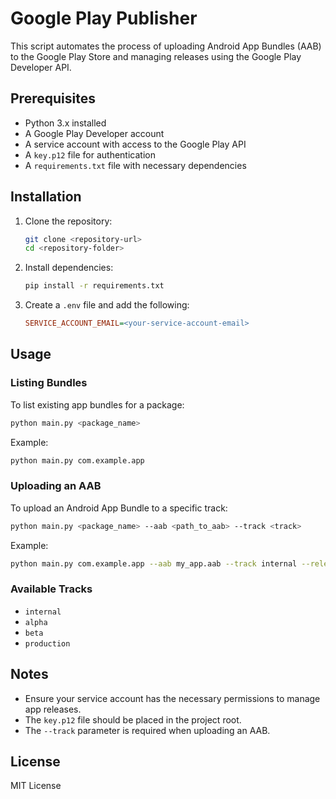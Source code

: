 # Google Play Publisher

This script automates the process of uploading Android App Bundles (AAB) to the Google Play Store and managing releases using the Google Play Developer API.

## Prerequisites

- Python 3.x installed
- A Google Play Developer account
- A service account with access to the Google Play API
- A `key.p12` file for authentication
- A `requirements.txt` file with necessary dependencies

## Installation

1. Clone the repository:
   ```sh
   git clone <repository-url>
   cd <repository-folder>
   ```

2. Install dependencies:
   ```sh
   pip install -r requirements.txt
   ```

3. Create a `.env` file and add the following:
   ```ini
   SERVICE_ACCOUNT_EMAIL=<your-service-account-email>
   ```

## Usage

### Listing Bundles
To list existing app bundles for a package:
```sh
python main.py <package_name>
```
Example:
```sh
python main.py com.example.app
```

### Uploading an AAB
To upload an Android App Bundle to a specific track:
```sh
python main.py <package_name> --aab <path_to_aab> --track <track>
```
Example:
```sh
python main.py com.example.app --aab my_app.aab --track internal --release-notes '{"en-US": "Initial release"}'
```

### Available Tracks
- `internal`
- `alpha`
- `beta`
- `production`

## Notes
- Ensure your service account has the necessary permissions to manage app releases.
- The `key.p12` file should be placed in the project root.
- The `--track` parameter is required when uploading an AAB.

## License
MIT License

